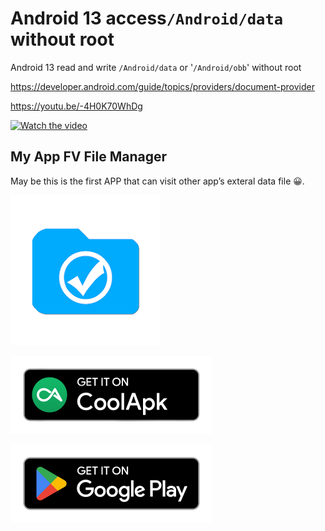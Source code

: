 # Android 13 access`/Android/data` without root


Android 13 read and write `/Android/data` or '`/Android/obb`' without root


https://developer.android.com/guide/topics/providers/document-provider


https://youtu.be/-4H0K70WhDg

[![Watch the video](https://img.youtube.com/vi/-4H0K70WhDg/maxresdefault.jpg)](https://youtu.be/-4H0K70WhDg)





## My App FV File Manager

May be this is the first APP that can visit other app’s exteral data file 😀.



<img src="/source/com.folderv.file.webp" width="240" height="240" />


[<img src="/source/coolapk-badge.png" width="323" height="125" />](https://www.coolapk.com/apk/com.folderv.file)

[<img src="/source/google-play-badge.png" width="323" height="125" />](https://play.google.com/store/apps/details?id=com.folderv.file)


